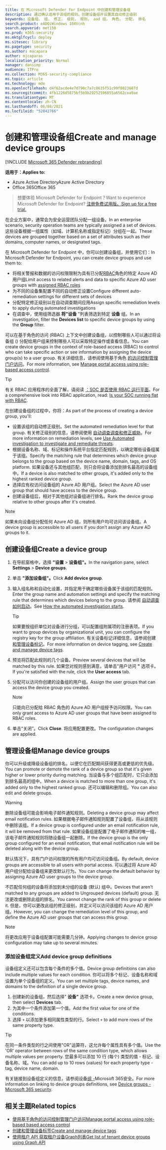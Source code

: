 ```yaml
---
title: 在 Microsoft Defender for Endpoint 中创建和管理设备组
description: 通过确认适用于该组的规则，创建设备组并设置其自动修正级别
keywords: 设备组， 组， 修正， 级别， 规则， aad 组， 角色， 分配， 排名
search.product: eADQiWindows 10XVcnh
search.appverid: met150
ms.prod: m365-security
ms.mktglfcycl: deploy
ms.sitesec: library
ms.pagetype: security
ms.author: macapara
author: mjcaparas
localization_priority: Normal
manager: dansimp
audience: ITPro
ms.collection: M365-security-compliance
ms.topic: article
ms.technology: mde
ms.openlocfilehash: d4f62acde4e7d790c7a7c8635f51c99f0823687d
ms.sourcegitcommit: 4fb1226d5875bf5b9b29252596855a6562cea9ae
ms.translationtype: MT
ms.contentlocale: zh-CN
ms.lasthandoff: 06/08/2021
ms.locfileid: "52842766"
---
```

# <a name="create-and-manage-device-groups"></a><span data-ttu-id="eff05-104">创建和管理设备组</span><span class="sxs-lookup"><span data-stu-id="eff05-104">Create and manage device groups</span></span>

[!INCLUDE [Microsoft 365 Defender rebranding](../../includes/microsoft-defender.md)]


<span data-ttu-id="eff05-105">**适用于：**</span><span class="sxs-lookup"><span data-stu-id="eff05-105">**Applies to:**</span></span>
- <span data-ttu-id="eff05-106">Azure Active Directory</span><span class="sxs-lookup"><span data-stu-id="eff05-106">Azure Active Directory</span></span>
- <span data-ttu-id="eff05-107">Office 365</span><span class="sxs-lookup"><span data-stu-id="eff05-107">Office 365</span></span>

> <span data-ttu-id="eff05-108">想要体验 Microsoft Defender for Endpoint？</span><span class="sxs-lookup"><span data-stu-id="eff05-108">Want to experience Microsoft Defender for Endpoint?</span></span> [<span data-ttu-id="eff05-109">注册免费试用版。</span><span class="sxs-lookup"><span data-stu-id="eff05-109">Sign up for a free trial.</span></span>](https://www.microsoft.com/microsoft-365/windows/microsoft-defender-atp?ocid=docs-wdatp-exposedapis-abovefoldlink)


<span data-ttu-id="eff05-110">在企业方案中，通常会为安全运营团队分配一组设备。</span><span class="sxs-lookup"><span data-stu-id="eff05-110">In an enterprise scenario, security operation teams are typically assigned a set of devices.</span></span> <span data-ttu-id="eff05-111">这些设备根据一组属性（如域、计算机名称或指定标记）分组在一起。</span><span class="sxs-lookup"><span data-stu-id="eff05-111">These devices are grouped together based on a set of attributes such as their domains, computer names, or designated tags.</span></span>

<span data-ttu-id="eff05-112">在 Microsoft Defender for Endpoint 中，你可以创建设备组，并使用它们：</span><span class="sxs-lookup"><span data-stu-id="eff05-112">In Microsoft Defender for Endpoint, you can create device groups and use them to:</span></span>
- <span data-ttu-id="eff05-113">将相关警报和数据的访问权限限制为具有已分配[RBAC](rbac.md)角色的特定 Azure AD 用户组</span><span class="sxs-lookup"><span data-stu-id="eff05-113">Limit access to related alerts and data to specific Azure AD user groups with [assigned RBAC roles](rbac.md)</span></span> 
- <span data-ttu-id="eff05-114">为不同的设备集配置不同的自动修正设置</span><span class="sxs-lookup"><span data-stu-id="eff05-114">Configure different auto-remediation settings for different sets of devices</span></span>
- <span data-ttu-id="eff05-115">分配特定修正级别以在自动调查期间应用</span><span class="sxs-lookup"><span data-stu-id="eff05-115">Assign specific remediation levels to apply during automated investigations</span></span>
- <span data-ttu-id="eff05-116">在调查中，使用组筛选器 **将"设备** "列表筛选到特定 **设备** 组。</span><span class="sxs-lookup"><span data-stu-id="eff05-116">In an investigation, filter the **Devices list** to specific device groups by using the **Group** filter.</span></span>

<span data-ttu-id="eff05-117">可以在基于角色的访问 (RBAC) 上下文中创建设备组，以控制哪些人可以通过将设备组 () 分配给用户组来控制哪些人可以采取特定操作或查看信息。</span><span class="sxs-lookup"><span data-stu-id="eff05-117">You can create device groups in the context of role-based access (RBAC) to control who can take specific action or see information by assigning the device group(s) to a user group.</span></span> <span data-ttu-id="eff05-118">有关详细信息，请参阅使用基于角色 [的访问控制管理门户访问](rbac.md)。</span><span class="sxs-lookup"><span data-stu-id="eff05-118">For more information, see [Manage portal access using role-based access control](rbac.md).</span></span>

>[!TIP]
> <span data-ttu-id="eff05-119">有关 RBAC 应用程序的全面了解，请阅读 [：SOC 是否使用 RBAC 运行平面](https://techcommunity.microsoft.com/t5/Windows-Defender-ATP/Is-your-SOC-running-flat-with-limited-RBAC/ba-p/320015)。</span><span class="sxs-lookup"><span data-stu-id="eff05-119">For a comprehensive look into RBAC application, read: [Is your SOC running flat with RBAC](https://techcommunity.microsoft.com/t5/Windows-Defender-ATP/Is-your-SOC-running-flat-with-limited-RBAC/ba-p/320015).</span></span>

<span data-ttu-id="eff05-120">在创建设备组的过程中，你将：</span><span class="sxs-lookup"><span data-stu-id="eff05-120">As part of the process of creating a device group, you'll:</span></span>
- <span data-ttu-id="eff05-121">设置该组的自动修正级别。</span><span class="sxs-lookup"><span data-stu-id="eff05-121">Set the automated remediation level for that group.</span></span> <span data-ttu-id="eff05-122">有关修正级别的信息，请参阅使用 [自动调查调查和修正威胁](automated-investigations.md)。</span><span class="sxs-lookup"><span data-stu-id="eff05-122">For more information on remediation levels, see [Use Automated investigation to investigate and remediate threats](automated-investigations.md).</span></span>
- <span data-ttu-id="eff05-123">根据设备名称、域、标记和操作系统平台指定匹配规则，以确定哪些设备组属于该组。</span><span class="sxs-lookup"><span data-stu-id="eff05-123">Specify the matching rule that determines which device group belongs to the group based on the device name, domain, tags, and OS platform.</span></span> <span data-ttu-id="eff05-124">如果设备还与其他组匹配，则只会将设备添加到排名最高的设备组中。</span><span class="sxs-lookup"><span data-stu-id="eff05-124">If a device is also matched to other groups, it's added only to the highest ranked device group.</span></span>
- <span data-ttu-id="eff05-125">选择应有权访问设备组的 Azure AD 用户组。</span><span class="sxs-lookup"><span data-stu-id="eff05-125">Select the Azure AD user group that should have access to the device group.</span></span>
- <span data-ttu-id="eff05-126">创建设备组后，相对于其他组对设备组进行排名。</span><span class="sxs-lookup"><span data-stu-id="eff05-126">Rank the device group relative to other groups after it's created.</span></span>

>[!NOTE]
><span data-ttu-id="eff05-127">如果未向设备组分配任何 Azure AD 组，则所有用户均可访问该设备组。</span><span class="sxs-lookup"><span data-stu-id="eff05-127">A device group is accessible to all users if you don’t assign any Azure AD groups to it.</span></span>

## <a name="create-a-device-group"></a><span data-ttu-id="eff05-128">创建设备组</span><span class="sxs-lookup"><span data-stu-id="eff05-128">Create a device group</span></span>

1. <span data-ttu-id="eff05-129">在导航窗格中，选择 **"设置**  >  **设备组"。**</span><span class="sxs-lookup"><span data-stu-id="eff05-129">In the navigation pane, select **Settings** > **Device groups**.</span></span>

2. <span data-ttu-id="eff05-130">单击 **"添加设备组"。**</span><span class="sxs-lookup"><span data-stu-id="eff05-130">Click **Add device group**.</span></span>

3. <span data-ttu-id="eff05-131">输入组名称和自动化设置，并指定用于确定哪些设备属于该组的匹配规则。</span><span class="sxs-lookup"><span data-stu-id="eff05-131">Enter the group name and automation settings and specify the matching rule that determines which devices belong to the group.</span></span> <span data-ttu-id="eff05-132">请参阅 [自动调查如何启动](automated-investigations.md#how-the-automated-investigation-starts)。</span><span class="sxs-lookup"><span data-stu-id="eff05-132">See [How the automated investigation starts](automated-investigations.md#how-the-automated-investigation-starts).</span></span>

    >[!TIP]
    ><span data-ttu-id="eff05-133">如果要按组织单位对设备进行分组，可以配置组附属项的注册表项。</span><span class="sxs-lookup"><span data-stu-id="eff05-133">If you want to group devices by organizational unit, you can configure the registry key for the group affiliation.</span></span> <span data-ttu-id="eff05-134">有关设备标记详细信息，请参阅创建 [和管理设备标记](machine-tags.md)。</span><span class="sxs-lookup"><span data-stu-id="eff05-134">For more information on device tagging, see [Create and manage device tags](machine-tags.md).</span></span>

4. <span data-ttu-id="eff05-135">预览将匹配此规则的几个设备。</span><span class="sxs-lookup"><span data-stu-id="eff05-135">Preview several devices that will be matched by this rule.</span></span> <span data-ttu-id="eff05-136">如果您对规则感到满意，请单击"用户访问 **"** 选项卡。</span><span class="sxs-lookup"><span data-stu-id="eff05-136">If you're satisfied with the rule, click the **User access** tab.</span></span>

5. <span data-ttu-id="eff05-137">分配可以访问你创建的设备组的用户组。</span><span class="sxs-lookup"><span data-stu-id="eff05-137">Assign the user groups that can access the device group you created.</span></span>

    >[!NOTE]
    ><span data-ttu-id="eff05-138">只能向已分配给 RBAC 角色的 Azure AD 用户组授予访问权限。</span><span class="sxs-lookup"><span data-stu-id="eff05-138">You can only grant access to Azure AD user groups that have been assigned to RBAC roles.</span></span>

6. <span data-ttu-id="eff05-139">单击“关闭”。</span><span class="sxs-lookup"><span data-stu-id="eff05-139">Click **Close**.</span></span> <span data-ttu-id="eff05-140">将应用配置更改。</span><span class="sxs-lookup"><span data-stu-id="eff05-140">The configuration changes are applied.</span></span>

## <a name="manage-device-groups"></a><span data-ttu-id="eff05-141">管理设备组</span><span class="sxs-lookup"><span data-stu-id="eff05-141">Manage device groups</span></span>

<span data-ttu-id="eff05-142">你可以升级或降级设备组的排名，以便它在匹配期间获得更高或更低的优先级。</span><span class="sxs-lookup"><span data-stu-id="eff05-142">You can promote or demote the rank of a device group so that it's given higher or lower priority during matching.</span></span> <span data-ttu-id="eff05-143">当设备与多个组匹配时，它只会添加到排名最高的组中。</span><span class="sxs-lookup"><span data-stu-id="eff05-143">When a device is matched to more than one group, it's added only to the highest ranked group.</span></span> <span data-ttu-id="eff05-144">还可以编辑和删除组。</span><span class="sxs-lookup"><span data-stu-id="eff05-144">You can also edit and delete groups.</span></span>



>[!WARNING]
><span data-ttu-id="eff05-145">删除设备组可能会影响电子邮件通知规则。</span><span class="sxs-lookup"><span data-stu-id="eff05-145">Deleting a device group may affect email notification rules.</span></span> <span data-ttu-id="eff05-146">如果根据电子邮件通知规则配置了设备组，将从该规则中删除该组。</span><span class="sxs-lookup"><span data-stu-id="eff05-146">If a device group is configured under an email notification rule, it will be removed from that rule.</span></span> <span data-ttu-id="eff05-147">如果设备组是配置了电子邮件通知的唯一组，该电子邮件通知规则将随设备组一起删除。</span><span class="sxs-lookup"><span data-stu-id="eff05-147">If the device group is the only group configured for an email notification, that email notification rule will be deleted along with the device group.</span></span>

<span data-ttu-id="eff05-148">默认情况下，具有门户访问权限的所有用户均可访问设备组。</span><span class="sxs-lookup"><span data-stu-id="eff05-148">By default, device groups are accessible to all users with portal access.</span></span> <span data-ttu-id="eff05-149">可以通过将 Azure AD 用户组分配给设备组来更改默认行为。</span><span class="sxs-lookup"><span data-stu-id="eff05-149">You can change the default behavior by assigning Azure AD user groups to the device group.</span></span>

<span data-ttu-id="eff05-150">不匹配任何组的设备将添加到未分组的设备 (默认) 组中。</span><span class="sxs-lookup"><span data-stu-id="eff05-150">Devices that aren't matched to any groups are added to Ungrouped devices (default) group.</span></span> <span data-ttu-id="eff05-151">无法更改或删除此组的排名。</span><span class="sxs-lookup"><span data-stu-id="eff05-151">You cannot change the rank of this group or delete it.</span></span> <span data-ttu-id="eff05-152">但是，你可以更改此组的修正级别，并定义可以访问该组的 Azure AD 用户组。</span><span class="sxs-lookup"><span data-stu-id="eff05-152">However, you can change the remediation level of this group, and define the Azure AD user groups that can access this group.</span></span>

>[!NOTE]
> <span data-ttu-id="eff05-153">将更改应用于设备组配置可能需要几分钟。</span><span class="sxs-lookup"><span data-stu-id="eff05-153">Applying changes to device group configuration may take up to several minutes.</span></span>


### <a name="add-device-group-definitions"></a><span data-ttu-id="eff05-154">添加设备组定义</span><span class="sxs-lookup"><span data-stu-id="eff05-154">Add device group definitions</span></span>
<span data-ttu-id="eff05-155">设备组定义还可以包含每个条件的多个值。</span><span class="sxs-lookup"><span data-stu-id="eff05-155">Device group definitions can also include multiple values for each condition.</span></span> <span data-ttu-id="eff05-156">你可以将多个标记、设备名称和域设置为单个设备组的定义。</span><span class="sxs-lookup"><span data-stu-id="eff05-156">You can set multiple tags, device names, and domains to the definition of a single device group.</span></span>

1. <span data-ttu-id="eff05-157">创建新的设备组，然后选择" **设备"** 选项卡。</span><span class="sxs-lookup"><span data-stu-id="eff05-157">Create a new device group, then select **Devices** tab.</span></span>
2. <span data-ttu-id="eff05-158">为其中一个条件添加第一个值。</span><span class="sxs-lookup"><span data-stu-id="eff05-158">Add the first value for one of the conditions.</span></span>
3. <span data-ttu-id="eff05-159">选择 `+` 以添加更多相同属性类型的行。</span><span class="sxs-lookup"><span data-stu-id="eff05-159">Select `+` to add more rows of the same property type.</span></span>

>[!TIP]
> <span data-ttu-id="eff05-160">在同一条件类型的行之间使用"OR"运算符，这允许每个属性具有多个值。</span><span class="sxs-lookup"><span data-stu-id="eff05-160">Use the 'OR' operator between rows of the same condition type, which allows multiple values per property.</span></span>
> <span data-ttu-id="eff05-161">您最多可以添加 10 行 (每个) 类型的值 - 标记、设备名称、域。</span><span class="sxs-lookup"><span data-stu-id="eff05-161">You can add up to 10 rows (values) for each property type - tag, device name, domain.</span></span>

<span data-ttu-id="eff05-162">有关链接到设备组定义的信息，请参阅设备[组 -](https://sip.security.microsoft.com/homepage)Microsoft 365安全。</span><span class="sxs-lookup"><span data-stu-id="eff05-162">For more information on linking to device groups definitions, see [Device groups - Microsoft 365 security](https://sip.security.microsoft.com/homepage).</span></span>

## <a name="related-topics"></a><span data-ttu-id="eff05-163">相关主题</span><span class="sxs-lookup"><span data-stu-id="eff05-163">Related topics</span></span>

- [<span data-ttu-id="eff05-164">使用基于角色的访问控制管理门户访问</span><span class="sxs-lookup"><span data-stu-id="eff05-164">Manage portal access using role-based based access control</span></span>](rbac.md)
- [<span data-ttu-id="eff05-165">创建和管理设备标签</span><span class="sxs-lookup"><span data-stu-id="eff05-165">Create and manage device tags</span></span>](machine-tags.md)
- [<span data-ttu-id="eff05-166">使用租户 API 获取租户设备Graph列表</span><span class="sxs-lookup"><span data-stu-id="eff05-166">Get list of tenant device groups using Graph API</span></span>](/graph/api/device-list-memberof)
